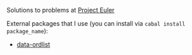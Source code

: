 Solutions to problems at [Project Euler](http://projecteuler.net/problems)

External packages that I use (you can install via `cabal install package_name`):
- [data-ordlist](http://hackage.haskell.org/packages/archive/data-ordlist/0.2/doc/html/Data-List-Ordered.html)
